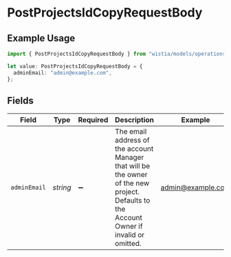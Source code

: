 # PostProjectsIdCopyRequestBody

## Example Usage

```typescript
import { PostProjectsIdCopyRequestBody } from "wistia/models/operations";

let value: PostProjectsIdCopyRequestBody = {
  adminEmail: "admin@example.com",
};
```

## Fields

| Field                                                                                                                                    | Type                                                                                                                                     | Required                                                                                                                                 | Description                                                                                                                              | Example                                                                                                                                  |
| ---------------------------------------------------------------------------------------------------------------------------------------- | ---------------------------------------------------------------------------------------------------------------------------------------- | ---------------------------------------------------------------------------------------------------------------------------------------- | ---------------------------------------------------------------------------------------------------------------------------------------- | ---------------------------------------------------------------------------------------------------------------------------------------- |
| `adminEmail`                                                                                                                             | *string*                                                                                                                                 | :heavy_minus_sign:                                                                                                                       | The email address of the account Manager that will be the owner of the new project. Defaults to the Account Owner if invalid or omitted. | admin@example.com                                                                                                                        |